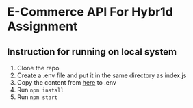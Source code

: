 # E-Commerce API For Hybr1d Assignment  
## Instruction for running on local system   
1. Clone the repo  
2. Create a .env file and put it in the same directory as index.js 
3. Copy the content from [here](https://docs.google.com/document/d/e/2PACX-1vRI9W7Yd2GiAiigP42sZI1eozziDzwdNyfgh2nApbsiVC2UKzn6Kdws8j2FTZhs6TkowIRrwOajFudd/pub) to .env
4. Run `npm install`  
5. Run `npm start`